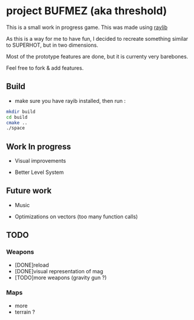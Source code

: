 # project BUFMEZ (aka threshold)

This is a small work in progress game. This was made using [raylib](http://raylib.com)

As this is a way for me to have fun, I decided to recreate something similar to SUPERHOT, but in two dimensions.

Most of the prototype features are done, but it is currenty very barebones.

Feel free to fork & add features.

## Build

- make sure you have rayib installed, then run :

``` sh
mkdir build 
cd build
cmake ..
./space
```


## Work In progress 

- Visual improvements

- Better Level System

## Future work

- Music

- Optimizations on vectors (too many function calls)


## TODO

### Weapons
- [DONE]reload 
- [DONE]visual representation of mag
- [TODO]more weapons (gravity gun ?)

### Maps
- more
- terrain ?
